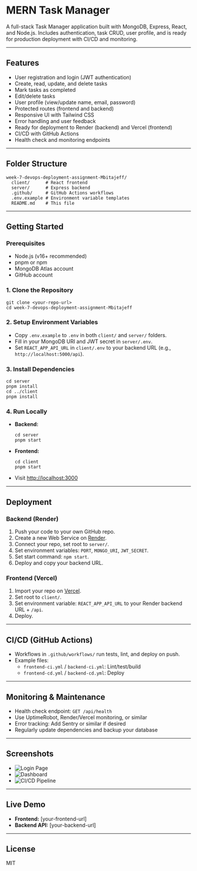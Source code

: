 # MERN Task Manager

A full-stack Task Manager application built with MongoDB, Express, React, and Node.js. Includes authentication, task CRUD, user profile, and is ready for production deployment with CI/CD and monitoring.

---

## Features
- User registration and login (JWT authentication)
- Create, read, update, and delete tasks
- Mark tasks as completed
- Edit/delete tasks
- User profile (view/update name, email, password)
- Protected routes (frontend and backend)
- Responsive UI with Tailwind CSS
- Error handling and user feedback
- Ready for deployment to Render (backend) and Vercel (frontend)
- CI/CD with GitHub Actions
- Health check and monitoring endpoints

---

## Folder Structure
```
week-7-devops-deployment-assignment-Mbitajeff/
  client/      # React frontend
  server/      # Express backend
  .github/     # GitHub Actions workflows
  .env.example # Environment variable templates
  README.md    # This file
```

---

## Getting Started

### Prerequisites
- Node.js (v16+ recommended)
- pnpm or npm
- MongoDB Atlas account
- GitHub account

### 1. Clone the Repository
```
git clone <your-repo-url>
cd week-7-devops-deployment-assignment-Mbitajeff
```

### 2. Setup Environment Variables
- Copy `.env.example` to `.env` in both `client/` and `server/` folders.
- Fill in your MongoDB URI and JWT secret in `server/.env`.
- Set `REACT_APP_API_URL` in `client/.env` to your backend URL (e.g., `http://localhost:5000/api`).

### 3. Install Dependencies
```
cd server
pnpm install
cd ../client
pnpm install
```

### 4. Run Locally
- **Backend:**
  ```
  cd server
  pnpm start
  ```
- **Frontend:**
  ```
  cd client
  pnpm start
  ```
- Visit [http://localhost:3000](http://localhost:3000)

---

## Deployment

### Backend (Render)
1. Push your code to your own GitHub repo.
2. Create a new Web Service on [Render](https://render.com/).
3. Connect your repo, set root to `server/`.
4. Set environment variables: `PORT`, `MONGO_URI`, `JWT_SECRET`.
5. Set start command: `npm start`.
6. Deploy and copy your backend URL.

### Frontend (Vercel)
1. Import your repo on [Vercel](https://vercel.com/).
2. Set root to `client/`.
3. Set environment variable: `REACT_APP_API_URL` to your Render backend URL + `/api`.
4. Deploy.

---

## CI/CD (GitHub Actions)
- Workflows in `.github/workflows/` run tests, lint, and deploy on push.
- Example files:
  - `frontend-ci.yml` / `backend-ci.yml`: Lint/test/build
  - `frontend-cd.yml` / `backend-cd.yml`: Deploy

---

## Monitoring & Maintenance
- Health check endpoint: `GET /api/health`
- Use UptimeRobot, Render/Vercel monitoring, or similar
- Error tracking: Add Sentry or similar if desired
- Regularly update dependencies and backup your database

---

## Screenshots
- ![Login Page](./screenshots/login.png)
- ![Dashboard](./screenshots/dashboard.png)
- ![CI/CD Pipeline](./screenshots/cicd.png)

---

## Live Demo
- **Frontend:** [your-frontend-url]
- **Backend API:** [your-backend-url]

---

## License
MIT 